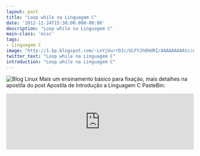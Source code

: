 ```yaml
---
layout: post
title: "Loop while na Linguagem C"
date: '2012-11-24T15:30:00.000-08:00'
description: "Loop while na Linguagem C"
main-class: 'misc'
tags:
- Linguagem C
image: "http://1.bp.blogspot.com/-LnYjUurrDJc/ULFYJhOHdRI/AAAAAAAAAtc/AIWrdOS3ySk/s72-c/while_c.png"
twitter_text: "Loop while na Linguagem C"
introduction: "Loop while na Linguagem C"
---
```

![Blog Linux](http://1.bp.blogspot.com/-LnYjUurrDJc/ULFYJhOHdRI/AAAAAAAAAtc/AIWrdOS3ySk/s320/while_c.png "Blog Linux")
Mais um ensinamento básico para fixação, mais detalhes na apostila do post Apostila de Introdução a Linguagem C
PasteBin: 
<iframe src="http://pastebin.com/raw/SQ5Xjasi" style="border:none;width:100%;"><iframe> 
CodigoNoBlog: 
{% highlight bash %}
#include 
//while básico.
int main(){
 int i = 0;
 
 while(i<=22){
  printf("%d\n",i);
  i++;
 }
 
//Enquanto vc não digitar a letra 'p' e pressionar ENTER o loop não para.
 char Ch; 
 Ch='\0';
 while(Ch != 'p'){
  scanf("%c", &amp;Ch);
 }
 return(0);
}
{% endhighlight %}
